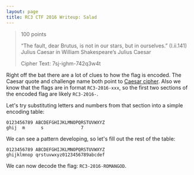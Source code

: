 ```yaml
---
layout: page
title: RC3 CTF 2016 Writeup: Salad
---
```


> 100 points
>
> “The fault, dear Brutus, is not in our stars, but in ourselves.” (I.ii.141) Julius Caesar in William Shakespeare’s Julius Caesar
>
> Cipher Text: 7sj-ighm-742q3w4t

Right off the bat there are a lot of clues to how the flag is encoded. The Caesar quote and challenge name both point to [Caesar cipher](https://en.wikipedia.org/wiki/Caesar_cipher). Also we know that the flags are in format ```RC3-2016-xxx```, so the first two sections of the encoded flag are likely ```RC3-2016-```.

Let's try substituting letters and numbers from that section into a simple encoding table:

```
0123456789 ABCDEFGHIJKLMNOPQRSTUVWXYZ
ghij  m      s              7
```

We can see a pattern developing, so let's fill out the rest of the table:

```
0123456789 ABCDEFGHIJKLMNOPQRSTUVWXYZ
ghijklmnop qrstuvwxyz0123456789abcdef
```

We can now decode the flag: ```RC3-2016-ROMANGOD```.
